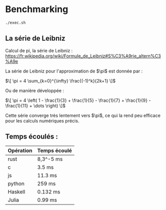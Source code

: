 # Benchmarking

```bash
./exec.sh
```


## La série de Leibniz

Calcul de pi, la série de Leibniz : https://fr.wikipedia.org/wiki/Formule_de_Leibniz#S%C3%A9rie_altern%C3%A9e

La série de Leibniz pour l'approximation de $\\pi\$ est donnée par :

$\[
\pi = 4 \sum_{k=0}^{\infty} \frac{(-1)^k}{2k+1}
\]$

Ou de manière développée :

$\[
\pi = 4 \left( 1 - \frac{1}{3} + \frac{1}{5} - \frac{1}{7} + \frac{1}{9} - \frac{1}{11} + \dots \right)
\]$

Cette série converge très lentement vers $\\pi\$, ce qui la rend peu efficace pour les calculs numériques précis.

## Temps écoulés :

| **Opération** | **Temps écoulé** |
|    ---        |      ---         |
| rust          | 8,3^-5 ms        |
| c             | 3.5 ms           |
| js            | 11.3 ms          |
| python        | 259 ms           |
| Haskell       | 0.132 ms         |
| Julia         | 0.99 ms          |
